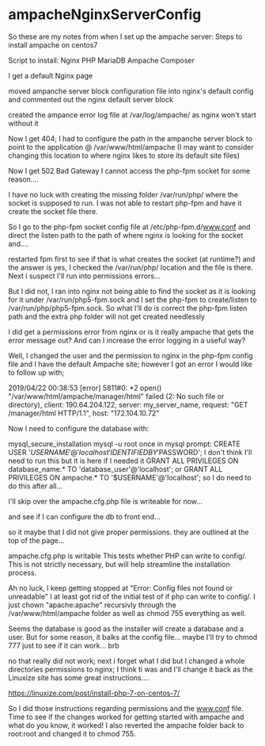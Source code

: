 # ampacheNginxServerConfig

So these are my notes from when I set up the ampache server:
Steps to install ampache on centos7

Script to install:
Nginx
PHP
MariaDB
Ampache
Composer

I get a default Nginx page

moved ampanche server block configuration file into nginx's default config and commented out
the nginx default server block

created the ampance error log file at /var/log/ampache/ as nginx won't start without it

Now I get 404; 
I had to configure the path in the ampanche server block to point to the application @
/var/www/html/ampache  (I may want to consider changing this location to where 
nginx likes to store its default site files)

Now I get 502 Bad Gateway
I cannot access the php-fpm socket for some reason....

I have no luck with creating the missing folder /var/run/php/ where the socket is
supposed to run.  I was not able to restart php-fpm and have it create the socket file
there.

So I go to the php-fpm socket config file at /etc/php-fpm.d/www.conf and direct the listen
path to the path of where nginx is looking for the socket and....

restarted fpm first to see if that is what creates the socket (at runtime?)
and the answer is yes, I checked the /var/run/php/ location and the file is there.
Next i suspect I'll run into permissions errors...

But I did not, I ran into nginx not being able to find the socket as it is looking
for it under /var/run/php5-fpm.sock and I set the php-fpm to create/listen to 
/var/run/php/php5-fpm.sock.
So what I'll do is correct the php-fpm listen path and the extra php folder will not
get created needlessly

I did get a permissions error from nginx or is it really ampache that gets the error
message out?  And can I increase the error logging in a useful way?

Well, I changed the user and the permission to nginx in the php-fpm config file and I have the default Ampache site; however I got an error I would like to follow up with;

2019/04/22 00:38:53 [error] 5811#0: *2 open() "/var/www/html/ampache/manager/html" failed (2: No such file or directory), client: 190.64.204.122, server: my_server_name, request: "GET /manager/html HTTP/1.1", host: "172.104.10.72"

Now I need to configure the database with:


mysql_secure_installation
mysql -u root
once in mysql prompt:
CREATE USER '$USERNAME'@'localhost' IDENTIFIED BY '$PASSWORD';
I don't think I'll need to run this but it is here if I needed it
GRANT ALL PRIVILEGES ON database_name.* TO 'database_user'@'localhost';
or
GRANT ALL PRIVILEGES ON ampache.* TO '$USERNAME'@'localhost';
so I do need to do this after all...


I'll skip over the ampache.cfg.php file is writeable for now...

and see if I can configure the db to front end...

so it maybe that I did not give proper permissions. they are outlined at the top of the page...

ampache.cfg.php is writable		This tests whether PHP can write to config/. This is not strictly necessary, but will help streamline the installation process.

Ah no luck, I keep getting stopped at "Error: Config files not found or unreadable"  I at least got rid of the initial test of if php can write to config/.  I just chown "apache:apache" recursivly through the /var/www/html/ampache folder as well as chmod 755 everything as well.

Seems the database is good as the installer will create a database and a user.  But for some reason, it balks at the config file... maybe I'll try to chmod 777 just to see if it can work... brb

no that really did not work; next i forget what I did but I changed a whole directories permissions to nginx; I think ti was and I'll change it back as the Linuxize site has some great instructions....

https://linuxize.com/post/install-php-7-on-centos-7/

So I did those instructions regarding permissions and the www.conf file.  Time to see if the changes worked for getting started with ampache and what do you know, it worked!  I also reverted the ampache folder back to root:root and changed it to chmod 755.
